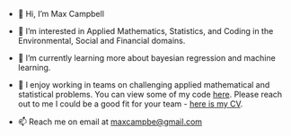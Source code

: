 - 👋 Hi, I’m Max Campbell

- 👀 I’m interested in Applied Mathematics, Statistics, and Coding in the Environmental, Social and Financial domains.

- 🌱 I’m currently learning more about bayesian regression and machine learning.

- 💞️ I enjoy working in teams on challenging applied mathematical and statistical problems. You can view some of my code [here](https://github.com/maxcampb/Code_showcase). Please reach out to me I could be a good fit for your team - [here is my CV](https://github.com/maxcampb/maxcampb/blob/main/Max_Campbell_CV.pdf).

- 📫 Reach me on email at maxcampbe@gmail.com

<!---
maxcampb/maxcampb is a ✨ special ✨ repository because its `README.md` (this file) appears on your GitHub profile.
You can click the Preview link to take a look at your changes.
--->

